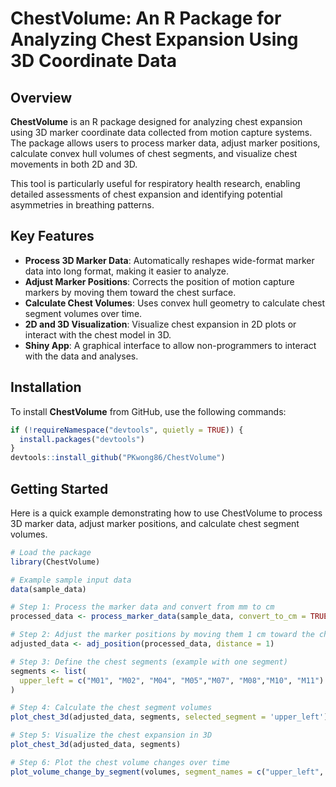 # ChestVolume: An R Package for Analyzing Chest Expansion Using 3D Coordinate Data

## Overview

**ChestVolume** is an R package designed for analyzing chest expansion using 3D marker coordinate data collected from motion capture systems. The package allows users to process marker data, adjust marker positions, calculate convex hull volumes of chest segments, and visualize chest movements in both 2D and 3D.

This tool is particularly useful for respiratory health research, enabling detailed assessments of chest expansion and identifying potential asymmetries in breathing patterns.

## Key Features

- **Process 3D Marker Data**: Automatically reshapes wide-format marker data into long format, making it easier to analyze.
- **Adjust Marker Positions**: Corrects the position of motion capture markers by moving them toward the chest surface.
- **Calculate Chest Volumes**: Uses convex hull geometry to calculate chest segment volumes over time.
- **2D and 3D Visualization**: Visualize chest expansion in 2D plots or interact with the chest model in 3D.
- **Shiny App**: A graphical interface to allow non-programmers to interact with the data and analyses.

## Installation

To install **ChestVolume** from GitHub, use the following commands:

```r
if (!requireNamespace("devtools", quietly = TRUE)) {
  install.packages("devtools")
}
devtools::install_github("PKwong86/ChestVolume")
```

## Getting Started
Here is a quick example demonstrating how to use ChestVolume to process 3D marker data, adjust marker positions, and calculate chest segment volumes.
```r
# Load the package
library(ChestVolume)

# Example sample input data 
data(sample_data)

# Step 1: Process the marker data and convert from mm to cm
processed_data <- process_marker_data(sample_data, convert_to_cm = TRUE)

# Step 2: Adjust the marker positions by moving them 1 cm toward the chest center
adjusted_data <- adj_position(processed_data, distance = 1)

# Step 3: Define the chest segments (example with one segment)
segments <- list(
  upper_left = c("M01", "M02", "M04", "M05","M07", "M08","M10", "M11")
)

# Step 4: Calculate the chest segment volumes
plot_chest_3d(adjusted_data, segments, selected_segment = 'upper_left')

# Step 5: Visualize the chest expansion in 3D
plot_chest_3d(adjusted_data, segments)

# Step 6: Plot the chest volume changes over time
plot_volume_change_by_segment(volumes, segment_names = c("upper_left", "upper_right"))
```
